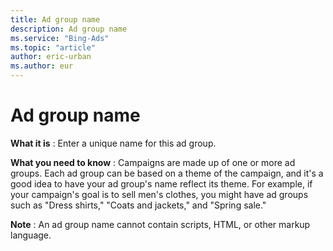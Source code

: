 ```yaml
---
title: Ad group name
description: Ad group name
ms.service: "Bing-Ads"
ms.topic: "article"
author: eric-urban
ms.author: eur
---
```


# Ad group name

**What it is** : Enter a unique name for this ad group.

**What you need to know** : Campaigns are made up of one or more ad groups. Each ad group can be based on a theme of the campaign, and it's a good idea to have your ad group's name reflect its theme. For example, if your campaign's goal is to sell men's clothes, you might have ad groups such as "Dress shirts," "Coats and jackets," and "Spring sale."

**Note** : An ad group name cannot contain scripts, HTML, or other markup language.


